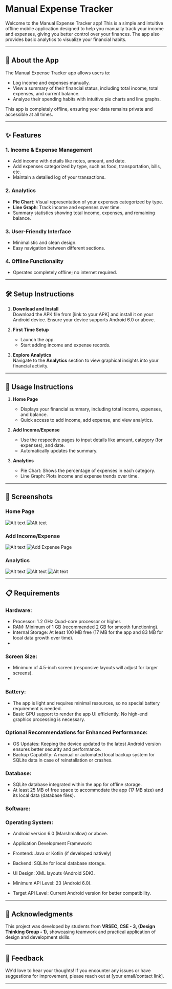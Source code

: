# Manual Expense Tracker

Welcome to the Manual Expense Tracker app! This is a simple and intuitive offline mobile application designed to help you manually track your income and expenses, giving you better control over your finances. The app also provides basic analytics to visualize your financial habits.

---

## 📖 About the App

The Manual Expense Tracker app allows users to:
- Log income and expenses manually.
- View a summary of their financial status, including total income, total expenses, and current balance.
- Analyze their spending habits with intuitive pie charts and line graphs.

This app is completely offline, ensuring your data remains private and accessible at all times.

---

## ✨ Features

### 1. **Income & Expense Management**
   - Add income with details like notes, amount, and date.
   - Add expenses categorized by type, such as food, transportation, bills, etc.
   - Maintain a detailed log of your transactions.

### 2. **Analytics**
   - **Pie Chart**: Visual representation of your expenses categorized by type.
   - **Line Graph**: Track income and expenses over time.
   - Summary statistics showing total income, expenses, and remaining balance.

### 3. **User-Friendly Interface**
   - Minimalistic and clean design.
   - Easy navigation between different sections.

### 4. **Offline Functionality**
   - Operates completely offline; no internet required.

---

## 🛠️ Setup Instructions

1. **Download and Install**  
   Download the APK file from [link to your APK] and install it on your Android device. Ensure your device supports Android 6.0 or above.

2. **First Time Setup**  
   - Launch the app.
   - Start adding income and expense records.

3. **Explore Analytics**  
   Navigate to the **Analytics** section to view graphical insights into your financial activity.

---

## 🚀 Usage Instructions

1. **Home Page**  
   - Displays your financial summary, including total income, expenses, and balance.  
   - Quick access to add income, add expense, and view analytics.

2. **Add Income/Expense**  
   - Use the respective pages to input details like amount, category (for expenses), and date.  
   - Automatically updates the summary.

3. **Analytics**  
   - Pie Chart: Shows the percentage of expenses in each category.  
   - Line Graph: Plots income and expense trends over time.

---

## 🎨 Screenshots

### Home Page
![Alt text](images/example.png)
![Alt text](images/example.png)

### Add Income/Expense
![Alt text](images/example.png)
![Add Expense Page](https://github.com/shritej-koneru/Expense-Tracker-App/blob/main/Images/Add%20Expense.jpg)

### Analytics
![Alt text](images/example.png)
![Alt text](images/example.png)
![Alt text](images/example.png)

---

## 📋 Requirements

### Hardware:
- Processor: 1.2 GHz Quad-core processor or higher.
- RAM: Minimum of 1 GB (recommended 2 GB for smooth functioning).
- Internal Storage: At least 100 MB free (17 MB for the app and 83 MB for local data growth over time).
- 
### Screen Size:

- Minimum of 4.5-inch screen (responsive layouts will adjust for larger screens).
- 
### Battery:

- The app is light and requires minimal resources, so no special battery requirement is needed.
- Basic GPU support to render the app UI efficiently. No high-end graphics processing is necessary.

### Optional Recommendations for Enhanced Performance:

- OS Updates: Keeping the device updated to the latest Android version ensures better security and performance.
- Backup Capability: A manual or automated local backup system for SQLite data in case of reinstallation or crashes.

### Database:

- SQLite database integrated within the app for offline storage.
- At least 25 MB of free space to accommodate the app (17 MB size) and its local data (database files).

### Software:
### Operating System:

- Android version 6.0 (Marshmallow) or above.
- Application Development Framework:

- Frontend: Java or Kotlin (if developed natively)
- Backend: SQLite for local database storage.
- UI Design: XML layouts (Android SDK).
- Minimum API Level: 23 (Android 6.0).
- Target API Level: Current Android version for better compatibility.

---

## 🤝 Acknowledgments

This project was developed by students from **VRSEC, CSE - 3, (Design Thinking Group - 1)**, showcasing teamwork and practical application of design and development skills.

---

## 📢 Feedback

We'd love to hear your thoughts! If you encounter any issues or have suggestions for improvement, please reach out at [your email/contact link].

---
